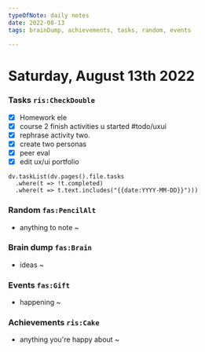 ```yaml
---
typeOfNote: daily notes
date: 2022-08-13
tags: brainDump, achievements, tasks, random, events

---
```

# Saturday, August 13th 2022

### Tasks `ris:CheckDouble`
 - [x] Homework ele 
 - [x] course 2 finish activities u started
 #todo/uxui
 - [x] rephrase activity two. 
 - [x] create two personas 
 - [x] peer eval 
 - [x] edit ux/ui portfolio 
 
```dataviewjs
dv.taskList(dv.pages().file.tasks 
  .where(t => !t.completed)
  .where(t => t.text.includes("{{date:YYYY-MM-DD}}")))
```




### Random `fas:PencilAlt`
 - anything to note ~




### Brain dump `fas:Brain`
 - ideas ~ 




### Events `fas:Gift`
 - happening ~






### Achievements `ris:Cake`
 - anything you're happy about ~ 

